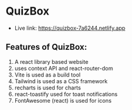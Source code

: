 # QuizBox  

- Live link: https://quizbox-7a6244.netlify.app 

## Features of QuizBox:
1. A react library based website
2. uses context API and react-router-dom 
3. Vite is used as a build tool 
4. Tailwind is used as a CSS framework
5. recharts is used for charts
6. react-toastify used for toast notifications 
7. FontAwesome (react) is used for icons 